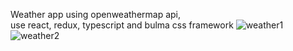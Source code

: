 Weather app using openweathermap api,<br>
use react, redux, typescript and bulma css framework
![weather1](https://user-images.githubusercontent.com/52834318/122842823-b6aa4580-d2c3-11eb-89f8-7836088de17e.png)
![weather2](https://user-images.githubusercontent.com/52834318/122842828-b7db7280-d2c3-11eb-8cb1-ed3ceed15184.png)


